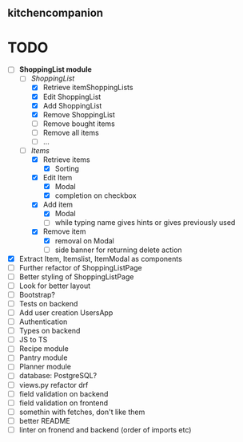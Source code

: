 ## kitchencompanion
# TODO
- [ ] **ShoppingList module**
    - [ ] *ShoppingList*
        - [x] Retrieve itemShoppingLists
        - [x] Edit ShoppingList
        - [x] Add ShoppingList
        - [x] Remove ShoppingList
        - [ ] Remove bought items
        - [ ] Remove all items
        - [ ] ...
    - [ ] *Items*
        - [x] Retrieve items
            - [x] Sorting
        - [x] Edit Item
            - [x] Modal
            - [x] completion on checkbox
        - [x] Add item
            - [x] Modal
            - [ ] while typing name gives hints or gives previously used
        - [x] Remove item
            - [x] removal on Modal
            - [ ] side banner for returning delete action
- [x] Extract Item, Itemslist, ItemModal as components
- [ ] Further refactor of ShoppingListPage
- [ ] Better styling of ShoppingListPage
- [ ] Look for better layout
- [ ] Bootstrap?
- [ ] Tests on backend
- [ ] Add user creation UsersApp
- [ ] Authentication
- [ ] Types on backend
- [ ] JS to TS
- [ ] Recipe module
- [ ] Pantry module
- [ ] Planner module
- [ ] database: PostgreSQL?
- [ ] views.py refactor drf
- [ ] field validation on backend
- [ ] field validation on frontend
- [ ] somethin with fetches, don't like them
- [ ] better README
- [ ] linter on fronend and backend (order of imports etc)